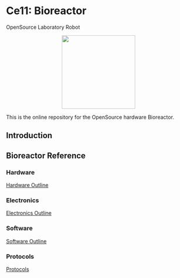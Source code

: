 # Ce11: Bioreactor
OpenSource Laboratory Robot
<p align="center">
<img src="./images/Ce11.gif" width="200">
</p>

This is the online repository for the OpenSource hardware Bioreactor.

## Introduction

## Bioreactor Reference

### Hardware
[Hardware Outline](hardware_outline.md)

### Electronics
[Electronics Outline](electronics_outline.md)

### Software
[Software Outline](software_outline.md)

### Protocols
[Protocols](protocols.md)
